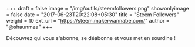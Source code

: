 +++
draft = false
image = "/img/outils/steemfollowers.png"
showonlyimage = false
date = "2017-06-23T20:22:08+05:30"
title = "Steem Followers"
weight = 10
ext_url = "https://steem.makerwannabe.com/"
author = "@shaunmza"
+++

Découvrez qui vous s'abonne, se déabonne et vous met en sourdine !

<!--more-->
